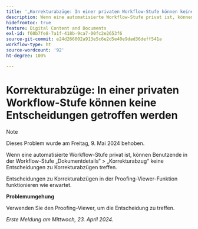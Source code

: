 ```yaml
---
title: '„Korrekturabzüge: In einer privaten Workflow-Stufe können keine Entscheidungen getroffen werden“'
description: Wenn eine automatisierte Workflow-Stufe privat ist, können Benutzende in der Workflow-Stufe „Dokumentdetails“ > „Korrekturabzug“ keine Entscheidungen zu Korrekturabzügen treffen. Eine Problemumgehung ist verfügbar.
hidefromtoc: true
feature: Digital Content and Documents
exl-id: f60b7fe8-7a1f-418b-9ca7-00fc2e2653f6
source-git-commit: e24d266002a913e5c6e2d5e40e9dad36deff541a
workflow-type: ht
source-wordcount: '92'
ht-degree: 100%

---
```


# Korrekturabzüge: In einer privaten Workflow-Stufe können keine Entscheidungen getroffen werden

>[!NOTE]
>
>Dieses Problem wurde am Freitag, 9. Mai 2024 behoben.

Wenn eine automatisierte Workflow-Stufe privat ist, können Benutzende in der Workflow-Stufe „Dokumentdetails“ > „Korrekturabzug“ keine Entscheidungen zu Korrekturabzügen treffen.

Entscheidungen zu Korrekturabzügen in der Proofing-Viewer-Funktion funktionieren wie erwartet.

**Problemumgehung**

Verwenden Sie den Proofing-Viewer, um die Entscheidung zu treffen.

_Erste Meldung am Mittwoch, 23. April 2024._
